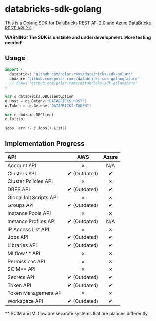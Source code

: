 # databricks-sdk-golang

This is a Golang SDK for [DataBricks REST API 2.0](https://docs.databricks.com/api/latest/index.html#) and [Azure DataBricks REST API 2.0](https://docs.azuredatabricks.net/api/latest/index.html).

**WARNING: The SDK is unstable and under development. More testing needed!**

## Usage

```go
import (
  databricks "github.com/polar-rams/databricks-sdk-golang"
  dbAzure "github.com/polar-rams/databricks-sdk-golang/azure"
  // dbAws "github.com/polar-rams/databricks-sdk-golang/aws"
)

var o databricks.DBClientOption
o.Host = os.Getenv("DATABRICKS_HOST")
o.Token = os.Getenv("DATABRICKS_TOKEN")

var c dbAzure.DBClient
c.Init(o)

jobs, err := c.Jobs().List()
```

## Implementation Progress

| API  | AWS | Azure |
| :--- | :---: | :---: |
| Account API | ✗ | N/A |
| Clusters API | ✔ (Outdated) | ✔ |
| Cluster Policies API | ✗ | ✗ |
| DBFS API | ✔ (Outdated) | ✔ |
| Global Init Scripts API | ✗ | ✗ |
| Groups API | ✔ (Outdated) | ✔ |
| Instance Pools API | ✗ | ✗ |
| Instance Profiles API | ✔ (Outdated) | N/A |
| IP Access List API | ✗ | ✗ |
| Jobs API | ✔ (Outdated) | ✔ |
| Libraries API | ✔ (Outdated) | ✔ |
| MLflow** API | ✗ | ✗ |
| Permissions API | ✗ | ✗ |
| SCIM** API | ✗ | ✗ |
| Secrets API | ✔ (Outdated) | ✔ |
| Token API | ✔ (Outdated) | ✔ |
| Token Management API | ✗ | ✗ |
| Workspace API | ✔ (Outdated) | ✔ |

** SCIM and MLflow are separate systems that are planned differently.
